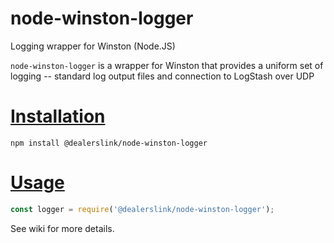 # node-winston-logger
Logging wrapper for Winston (Node.JS)

`node-winston-logger` is a wrapper for Winston that provides a uniform set of logging -- standard log output files and connection to LogStash over UDP

# [Installation](#installation)
<a name="installation"></a>

```shell
npm install @dealerslink/node-winston-logger
```

# [Usage](#usage)
<a name="usage"></a>

```js
const logger = require('@dealerslink/node-winston-logger');
```

See wiki for more details.

